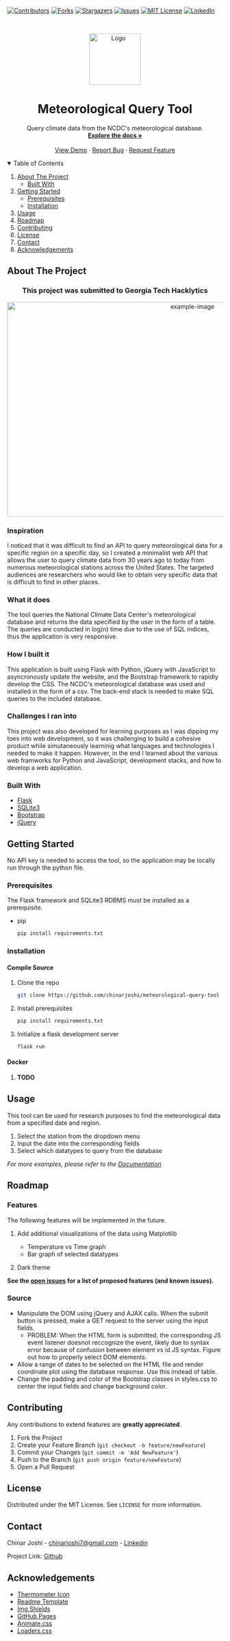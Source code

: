 [![Contributors][contributors-shield]][contributors-url]
[![Forks][forks-shield]][forks-url]
[![Stargazers][stars-shield]][stars-url]
[![Issues][issues-shield]][issues-url]
[![MIT License][license-shield]][license-url]
[![LinkedIn][linkedin-shield]][linkedin-url]

<!-- PROJECT LOGO -->
<br />
    
<p align="center">
  <a href="https://github.com/chinarjoshi/meteorological-query-tool">
    <img src="images/icon.png" alt="Logo" width="120" height="120">
  </a>

  <h1 align="center">Meteorological Query Tool</h1>

  <p align="center">
    Query climate data from the NCDC's meteorological database.
    <br />
    <a href="https://github.com/chinarjoshi/covid19-date-selector"><strong>Explore the docs »</strong></a>
    <br />
    <br />
    <a href="https://youtu.be/r9-8qcNwKmk">View Demo</a>
    ·
    <a href="https://github.com/chinarjoshi/meteorological-query-tool">Report Bug</a>
    ·
    <a href="https://github.com/chinarjoshi/meteorological-query-tool">Request Feature</a>
  </p>
</p>

<!-- TABLE OF CONTENTS -->
<details open="open">
  <summary>Table of Contents</summary>
  <ol>
    <li>
      <a href="#about-the-project">About The Project</a>
      <ul>
        <li><a href="#built-with">Built With</a></li>
      </ul>
    </li>
    <li>
      <a href="#getting-started">Getting Started</a>
      <ul>
        <li><a href="#prerequisites">Prerequisites</a></li>
        <li><a href="#installation">Installation</a></li>
      </ul>
    </li>
    <li><a href="#usage">Usage</a></li>
    <li><a href="#roadmap">Roadmap</a></li>
    <li><a href="#contributing">Contributing</a></li>
    <li><a href="#license">License</a></li>
    <li><a href="#contact">Contact</a></li>
    <li><a href="#acknowledgements">Acknowledgements</a></li>
  </ol>
</details>



<!-- ABOUT THE PROJECT -->
## About The Project


<p align="center">
    <h3 align="center">This project was submitted to Georgia Tech Hacklytics</h3>
</p>

<p align="center">
  <a href="https://github.com/chinarjoshi/meteorological-query-tool">
    <img src="images/demo.PNG" alt="example-image" width=850 height=500>
  </a>
</p>

### Inspiration
I noticed that it was difficult to find an API to query meteorological data for a specific region on a specific day, so I created a minimalist web API that allows the user to query climate data from 30 years ago to today from numerous meteorological stations across the United States. The targeted audiences are researchers who would like to obtain very specific data that is difficult to find in other places.

### What it does
The tool queries the National Climate Data Center's meteorological database and returns the data specified by the user in the form of a table. The queries are conducted in log(n) time due to the use of SQL indices, thus the application is very responsive.

### How I built it
This application is built using Flask with Python, jQuery with JavaScript to asyncronously update the website, and the Bootstrap framework to rapidly develop the CSS. The NCDC's meteorological database was used and installed in the form of a csv. The back-end stack is needed to make SQL queries to the included database.

### Challenges I ran into
This project was also developed for learning purposes as I was dipping my toes into web development, so it was challenging to build a cohesive product while simutaneously learninig what languages and technologies I needed to make it happen. However, in the end I learned about the various web framworks for Python and JavaScript, development stacks, and how to develop a web application.


### Built With
* [Flask](https://plotly.com/dash)
* [SQLite3](https://getbootstrap.com)
* [Bootstrap](https://bootstrap.com)
* [jQuery](https://jquery.com)

## Getting Started

No API key is needed to access the tool, so the application may be locally run through the python file.

### Prerequisites

The Flask framework and SQLite3 RDBMS must be installed as a prerequisite.
* pip
  ```sh
  pip install requirements.txt
  ```

### Installation

#### Compile Source

1. Clone the repo
   ```sh
   git clone https://github.com/chinarjoshi/meteorological-query-tool
   ```
2. Install prerequisites
   ```sh
   pip install requirements.txt
   ```
4. Initialize a flask development server
   ```sh
   flask run
   ```

#### Docker
1. __TODO__


<!-- USAGE EXAMPLES -->
## Usage

This tool can be used for research purposes to find the meteorological data from a specified date and region.

1. Select the station from the dropdown menu
2. Input the date into the corresponding fields
3. Select which datatypes to query from the database

_For more examples, please refer to the [Documentation](https://github.com/chinarjoshi/meteorological-query-tool)_



<!-- ROADMAP -->
## Roadmap

### Features
The following features will be implemented in the future.
1. Add additional visualizations of the data using Matplotlib
    - Temperature vs Time graph
    - Bar graph of selected datatypes

2. Dark theme

__See the [open issues](https://github.com/chinarjoshi/covid19-date-selector) for a list of proposed features (and known issues).__

### Source
* Manipulate the DOM using jQuery and AJAX calls. When the submit button is pressed, make a GET request to the server using the input fields.
    * PROBLEM: When the HTML form is submitted, the corresponding JS event listener doesnot reccognize the event, likely due to syntax error because of confusion between element vs id JS syntax. Figure out how to properly select DOM elements.
* Allow a range of dates to be selected on the HTML file and render coordinate plot using the database response. Use this instead of table.
* Change the padding and color of the Bootstrap classes in styles.css to center the input fields and change background color.

<!-- CONTRIBUTING -->
## Contributing

Any contributions to extend features are **greatly appreciated**.

1. Fork the Project
2. Create your Feature Branch (`git checkout -b feature/newFeature`)
3. Commit your Changes (`git commit -m 'Add NewFeature'`)
4. Push to the Branch (`git push origin feature/newFeature`)
5. Open a Pull Request


<!-- LICENSE -->
## License

Distributed under the MIT License. See `LICENSE` for more information.


<!-- CONTACT -->
## Contact

Chinar Joshi - chinarjoshi7@gmail.com - [Linkedin](https://linkedin.com/in/chinar-joshi-905493207/)

Project Link: [Github](https://github.com/chinarjoshi/DS-Emacs)

<!-- ACKNOWLEDGEMENTS -->
## Acknowledgements
* [Thermometer Icon](https://dndi.org/diseases/covid-19/target-product-profile/)
* [Readme Template](https://github.com/othneildrew/Best-README-Template)
* [Img Shields](https://shields.io)
* [GitHub Pages](https://pages.github.com)
* [Animate.css](https://daneden.github.io/animate.css)
* [Loaders.css](https://connoratherton.com/loaders)

<!-- MARKDOWN LINKS & IMAGES -->
<!-- https://www.markdownguide.org/basic-syntax/#reference-style-links -->
[contributors-shield]: https://img.shields.io/github/contributors/chinarjoshi/meteorological-query-tool?style=for-the-badge
[contributors-url]: https://github.com/chinarjoshi/meteorological-query-tool/graphs/contributors
[forks-shield]: https://img.shields.io/github/forks/chinarjoshi/meteorological-query-tool?style=for-the-badge
[forks-url]: https://github.com/chinarjoshi/meteorological-query-tool/network/members
[stars-shield]: https://img.shields.io/github/stars/chinarjoshi/meteorological-query-tool?style=for-the-badge
[stars-url]: https://github.com/chinarjoshi/meteorological-query-tool/stargazers
[issues-shield]: https://img.shields.io/github/issues/chinarjoshi/meteorological-query-tool?style=for-the-badge
[issues-url]: https://github.com/chinarjoshi/meteorological-query-tool/issues
[license-shield]: https://img.shields.io/github/license/chinarjoshi/meteorological-query-tool?style=for-the-badge
[license-url]: https://github.com/chinarjoshi/meteorological-query-tool/blob/master/LICENSE
[linkedin-shield]: https://img.shields.io/badge/-LinkedIn-black.svg?style=for-the-badge&logo=linkedin&colorB=555
[linkedin-url]: https://www.linkedin.com/in/chinar-joshi-905493207/
[product-screenshot]: images/screenshot.png
